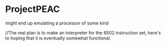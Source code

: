 # ProjectPEAC
might end up emulating a processor of some kind

//The real plan is to make an interpreter for the 6502 instruction set, here's to hoping that it is eventually somewhat functional.

